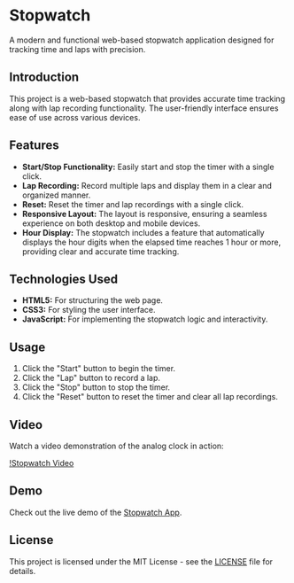 # Stopwatch

A modern and functional web-based stopwatch application designed for tracking time and laps with precision.

## Introduction

This project is a web-based stopwatch that provides accurate time tracking along with lap recording functionality. The user-friendly interface ensures ease of use across various devices.

## Features

- **Start/Stop Functionality:** Easily start and stop the timer with a single click.
- **Lap Recording:** Record multiple laps and display them in a clear and organized manner.
- **Reset:** Reset the timer and lap recordings with a single click.
- **Responsive Layout:** The layout is responsive, ensuring a seamless experience on both desktop and mobile devices.
- **Hour Display:** The stopwatch includes a feature that automatically displays the hour digits when the elapsed time reaches 1 hour or more, providing clear and accurate time tracking.

## Technologies Used

- **HTML5:** For structuring the web page.
- **CSS3:** For styling the user interface.
- **JavaScript:** For implementing the stopwatch logic and interactivity.

## Usage

1. Click the "Start" button to begin the timer.
2. Click the "Lap" button to record a lap.
3. Click the "Stop" button to stop the timer.
4. Click the "Reset" button to reset the timer and clear all lap recordings.

## Video

Watch a video demonstration of the analog clock in action:

[!Stopwatch Video](https://github.com/Anas7k/Js-Projects/assets/117765449/dffc344a-7eb9-48c8-af8c-fb7ce099537e)

## Demo

Check out the live demo of the [Stopwatch App](https://anas7k.github.io/Js-Projects/Stopwatch/).

## License

This project is licensed under the MIT License - see the [LICENSE](../LICENSE.md) file for details.

